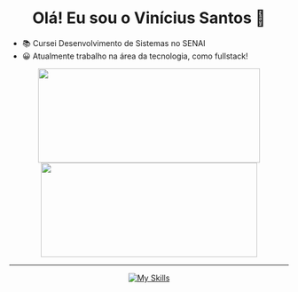 <h1 align="center">Olá! Eu sou o Vinícius Santos 👋</h1>

- 📚​ Cursei Desenvolvimento de Sistemas no SENAI
- 😀​ Atualmente trabalho na área da tecnologia, como fullstack!

<div align="center">
  <a href="https://github.com/vini00784">
  <img width="400em" height="170em" src="https://github-readme-stats.vercel.app/api?username=vini00784&show_icons=true&theme=dark&include_all_commits=true&count_private=true"/>
  <img width="390em" height="170em" src="https://github-readme-stats.vercel.app/api/top-langs/?username=vini00784&layout=compact&langs_count=7&theme=dark"/>
</div>
  
<hr>

<div align="center">
  
  ![My Skills](https://skillicons.dev/icons?i=azure,express,git,mysql,nestjs,nextjs,nodejs,prisma,ts,java,angular&theme=dark)
</div>

  
